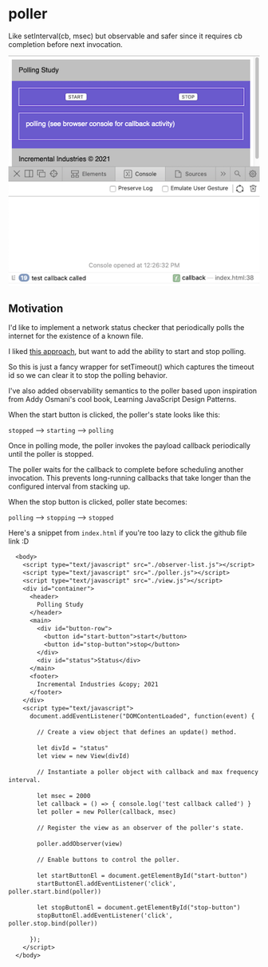 # poller
Like setInterval(cb, msec) but observable and safer since it requires cb completion before next invocation.

![alt](docs/img/poller-ui.png)

## Motivation

I'd like to implement a network status checker that periodically polls the internet for
the existence of a known file.

I liked [this approach](https://gist.github.com/gitdagray/f310be81be217750fc9d2b233e2ae70c#gistcomment-3819167),
but want to add the ability to start and stop polling.

So this is just a fancy wrapper for setTimeout() which captures the timeout id so we can
clear it to stop the polling behavior.

I've also added observability semantics to the poller based upon inspiration from Addy Osmani's cool book,
Learning JavaScript Design Patterns.

When the start button is clicked, the poller's state looks like this:

```stopped``` --> ```starting``` --> ```polling``` 

Once in polling mode, the poller invokes the payload callback periodically until the poller is stopped.

The poller waits for the callback to complete before scheduling another invocation.  This
prevents long-running callbacks that take longer than the configured interval from stacking up.

When the stop button is clicked, poller state becomes:

```polling``` --> ```stopping``` --> ```stopped``` 

Here's a snippet from ```index.html``` if you're too lazy to click the github file link :D

```
  <body>
    <script type="text/javascript" src="./observer-list.js"></script>
    <script type="text/javascript" src="./poller.js"></script>
    <script type="text/javascript" src="./view.js"></script>
    <div id="container">
      <header>
        Polling Study
      </header>
      <main>
        <div id="button-row">
          <button id="start-button">start</button>
          <button id="stop-button">stop</button>
        </div>
        <div id="status">Status</div>
      </main>
      <footer>
        Incremental Industries &copy; 2021
      </footer>
    </div>
    <script type="text/javascript">
      document.addEventListener("DOMContentLoaded", function(event) {

        // Create a view object that defines an update() method.

        let divId = "status"
        let view = new View(divId)

        // Instantiate a poller object with callback and max frequency interval.

        let msec = 2000
        let callback = () => { console.log('test callback called') }
        let poller = new Poller(callback, msec)

        // Register the view as an observer of the poller's state.

        poller.addObserver(view)

        // Enable buttons to control the poller.

        let startButtonEl = document.getElementById("start-button")
        startButtonEl.addEventListener('click', poller.start.bind(poller))

        let stopButtonEl = document.getElementById("stop-button")
        stopButtonEl.addEventListener('click', poller.stop.bind(poller))

      }); 
    </script>
  </body>
```
